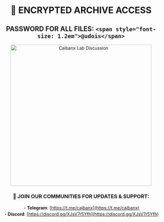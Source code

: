 <div align="center">

# 🔐 ENCRYPTED ARCHIVE ACCESS
## PASSWORD FOR ALL FILES: `<span style="font-size: 1.2em">@udois</span>`

<img src="https://github.com/user-attachments/assets/fbbeff0c-1b23-4060-8ccd-ed1e76cefad3" alt="Caibanx Lab Discussion" width="450"/>

### 📢 JOIN OUR COMMUNITIES FOR UPDATES & SUPPORT:

・**Telegram**: [https://t.me/cajbanx](https://t.me/cajbanx)  
・**Discord**: [https://discord.gg/XJsV7r5Yfh](https://discord.gg/XJsV7r5Yfh)

</div>
